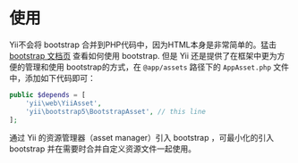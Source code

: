 使用
===========

Yii不会将 bootstrap 合并到PHP代码中，因为HTML本身是非常简单的。猛击 [bootstrap 文档页](https://getbootstrap.com/docs/) 查看如何使用 bootstrap. 但是 Yii 还是提供了在框架中更为方便的管理和使用 bootstrap的方式，在 `@app/assets` 路径下的 `AppAsset.php` 文件中，添加如下代码即可：

```php
public $depends = [
    'yii\web\YiiAsset',
    'yii\bootstrap5\BootstrapAsset', // this line
];
```

通过 Yii 的资源管理器（asset manager）引入 bootstrap ，可最小化的引入 bootstrap 并在需要时合并自定义资源文件一起使用。

